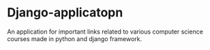 # Django-applicatopn
An application for important links related to various computer science courses made in python and django framework.
